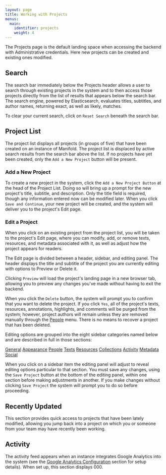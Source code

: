 ```yaml
---
layout: page
title: Working with Projects
menus: 
  main:
    identifier: projects
    weight: 4
---
```



The Projects page is the default landing space when accessing the backend with Administrative credentials. Here new projects can be created and existing ones modified.

<a name="search"></a>
## Search

The search bar immediately below the Projects header allows a user to search through existing projects in the system and to then access those projects directly from the list of results that appears below the search bar. The search engine, powered by Elasticsearch, evaluates titles, subtitles, and author names, returning exact, as well as likely, matches.

To clear your current search, click on `Reset Search` beneath the search bar.

<a name="project-list"></a>
## Project List

The project list displays all projects (in groups of five) that have been created on an instance of Manifold. The project list is displaced by active search results from the search bar above the list. If no projects have yet been created, only the `Add a New Project` button will be present.

<a name="new-project"></a>
### Add a New Project

To create a new project in the system, click the `Add a New Project Button` at the head of the Project List. Doing so will bring up a prompt for the new project's title, subtitle, and description. Only the title field is required, though any information entered now can be modified later. When you click `Save and Continue`, your new project will be created, and the system will deliver you to the project's Edit page.

### Edit a Project

When you click on an existing project from the project list, you will be taken to the project's Edit page, where you can modify, add, or remove texts, resources, and metadata associated with it, as well as adjust how the project appears for readers.

The Edit page is divided between a header, sidebar, and editing panel. The header displays the title and subtitle of the project you are currently editing with options to Preview or Delete it.

Clicking `Preview` will load the project's landing page in a new browser tab, allowing you to preview any changes you've made without having to exit the backend.

When you click the `Delete` button, the system will prompt you to confirm that you want to delete the project. If you click `Yes`, all of the project's texts, resources, annotations, highlights, and comments will be purged from the system; however, project authors will remain unless they are removed manually through the [People](people.md) menu. There is no means to recover a project that has been deleted.

Editing options are grouped into the eight sidebar categories named below and are described in full in those sections:

[General](general.md)
[Appearance](appearance.md)
[People](people.md)
[Texts](texts.md)
[Resources](resources.md)
[Collections](collections.md)
[Activity](customizing/activity.md)
[Metadata](metadata.md)
[Social](customizing/social.md)

When you click on a sidebar item the editing panel will adjust to reveal editing options particular to that section. You must save any changes, using the `Save Project` button at the bottom of the editing panel, within one section before making adjustments in another. If you make changes without clicking `Save Project` the system will prompt you to do so before proceeding.

<a name="recently-updated"></a>
## Recently Updated

This section provides quick access to projects that have been lately modified, allowing you jump back into a project on which you or someone from your team may have recently been working.

<a name="activity"></a>
## Activity

The activity feed appears when an instance integrates Google Analytics into the system (see the [Google Analytics Configuration](/configuration/google_analytics.md) section for setup details). When set up, this section displays 000.